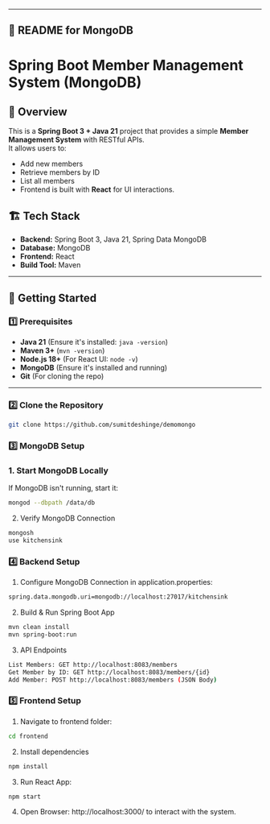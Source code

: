 
---

## **📝 README for MongoDB**

# Spring Boot Member Management System (MongoDB)

## 📌 Overview
This is a **Spring Boot 3 + Java 21** project that provides a simple **Member Management System** with RESTful APIs.  
It allows users to:
- Add new members
- Retrieve members by ID
- List all members  
- Frontend is built with **React** for UI interactions.

## 🏗️ Tech Stack
- **Backend:** Spring Boot 3, Java 21, Spring Data MongoDB
- **Database:** MongoDB
- **Frontend:** React
- **Build Tool:** Maven

---

## 🚀 **Getting Started**

### **1️⃣ Prerequisites**
- **Java 21** (Ensure it's installed: `java -version`)
- **Maven 3+** (`mvn -version`)
- **Node.js 18+** (For React UI: `node -v`)
- **MongoDB** (Ensure it's installed and running)
- **Git** (For cloning the repo)

---

### 2️⃣ Clone the Repository

```sh
git clone https://github.com/sumitdeshinge/demomongo
```

### 3️⃣ MongoDB Setup

### **1. Start MongoDB Locally**
If MongoDB isn't running, start it:
```sh
mongod --dbpath /data/db
```

2. Verify MongoDB Connection
```sh
mongosh
use kitchensink
```

### 4️⃣ Backend Setup
1. Configure MongoDB Connection in application.properties:
```sh
spring.data.mongodb.uri=mongodb://localhost:27017/kitchensink
```
2. Build & Run Spring Boot App
```sh
mvn clean install
mvn spring-boot:run
```
3. API Endpoints
```sh
List Members: GET http://localhost:8083/members
Get Member by ID: GET http://localhost:8083/members/{id}
Add Member: POST http://localhost:8083/members (JSON Body)
```

### 5️⃣ Frontend Setup
1. Navigate to frontend folder:
```sh
cd frontend
```
2. Install dependencies
```sh
npm install
```
3. Run React App:
```sh
npm start
```
4. Open Browser:
http://localhost:3000/ to interact with the system.
